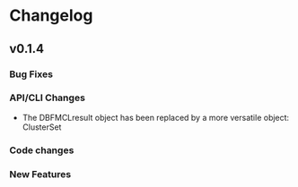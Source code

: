
# Changelog

## v0.1.4

### Bug Fixes


### API/CLI Changes

*   The DBFMCLresult object has been replaced by a more versatile object: ClusterSet


### Code changes


### New Features

